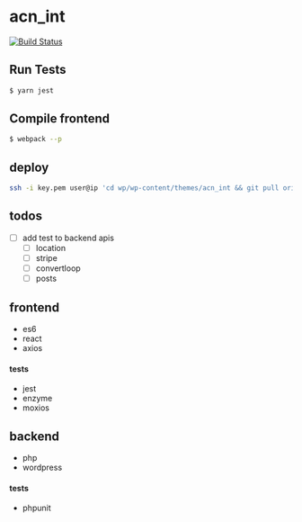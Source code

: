# acn_int
[![Build Status](https://semaphoreci.com/api/v1/developersoul/acn_int/branches/master/shields_badge.svg)](https://semaphoreci.com/developersoul/acn_int)

## Run Tests
```bash
$ yarn jest
```

## Compile frontend
```bash
$ webpack --p
```

## deploy 
```bash
ssh -i key.pem user@ip 'cd wp/wp-content/themes/acn_int && git pull origin master'
```

## todos
- [ ] add test to backend apis
	-	[ ] location
	- [ ] stripe
	- [ ] convertloop
	- [ ] posts

## frontend
- es6
- react
- axios

#### tests
- jest
- enzyme
- moxios

## backend
- php
- wordpress

#### tests
- phpunit
